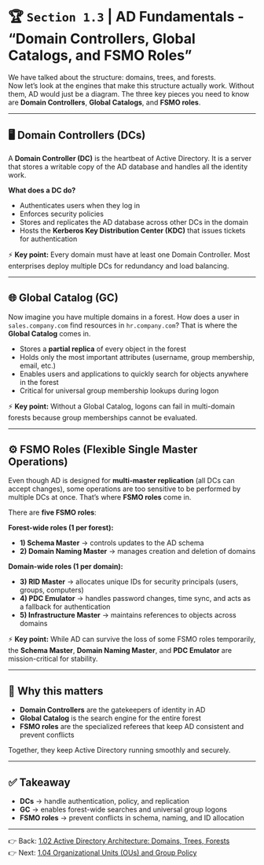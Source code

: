 # 🏆 `Section 1.3` | AD Fundamentals - **“Domain Controllers, Global Catalogs, and FSMO Roles”**

We have talked about the structure: domains, trees, and forests.  
Now let’s look at the engines that make this structure actually work. Without them, AD would just be a diagram.  The three key pieces you need to know are **Domain Controllers**, **Global Catalogs**, and **FSMO roles**.

---

## 🖥️ Domain Controllers (DCs)
A **Domain Controller (DC)** is the heartbeat of Active Directory.  It is a server that stores a writable copy of the AD database and handles all the identity work.

**What does a DC do?**
- Authenticates users when they log in  
- Enforces security policies  
- Stores and replicates the AD database across other DCs in the domain  
- Hosts the **Kerberos Key Distribution Center (KDC)** that issues tickets for authentication  

⚡ **Key point:** Every domain must have at least one Domain Controller. Most enterprises deploy multiple DCs for redundancy and load balancing.

---

## 🌐 Global Catalog (GC)
Now imagine you have multiple domains in a forest. How does a user in `sales.company.com` find resources in `hr.company.com`?  That is where the **Global Catalog** comes in.

- Stores a **partial replica** of every object in the forest  
- Holds only the most important attributes (username, group membership, email, etc.)  
- Enables users and applications to quickly search for objects anywhere in the forest  
- Critical for universal group membership lookups during logon  

⚡ **Key point:** Without a Global Catalog, logons can fail in multi-domain forests because group memberships cannot be evaluated.

---

## ⚙️ FSMO Roles (Flexible Single Master Operations)
Even though AD is designed for **multi-master replication** (all DCs can accept changes), some operations are too sensitive to be performed by multiple DCs at once. That’s where **FSMO roles** come in.

There are **five FSMO roles**:

**Forest-wide roles (1 per forest):**
- **1) Schema Master** → controls updates to the AD schema  
- **2) Domain Naming Master** → manages creation and deletion of domains  

**Domain-wide roles (1 per domain):**
- **3) RID Master** → allocates unique IDs for security principals (users, groups, computers)  
- **4) PDC Emulator** → handles password changes, time sync, and acts as a fallback for authentication  
- **5) Infrastructure Master** → maintains references to objects across domains  

⚡ **Key point:** While AD can survive the loss of some FSMO roles temporarily, the **Schema Master**, **Domain Naming Master**, and **PDC Emulator** are mission-critical for stability.

---

## 🔑 Why this matters
- **Domain Controllers** are the gatekeepers of identity in AD  
- **Global Catalog** is the search engine for the entire forest  
- **FSMO roles** are the specialized referees that keep AD consistent and prevent conflicts  

Together, they keep Active Directory running smoothly and securely.

---

## ✅ Takeaway
- **DCs** → handle authentication, policy, and replication  
- **GC** → enables forest-wide searches and universal group logons  
- **FSMO roles** → prevent conflicts in schema, naming, and ID allocation  

---

👉 Back: [1.02 Active Directory Architecture: Domains, Trees, Forests](./1.02-ad-architecture.md)  
👉 Next: [1.04 Organizational Units (OUs) and Group Policy](./1.04-ous-gpos.md)
